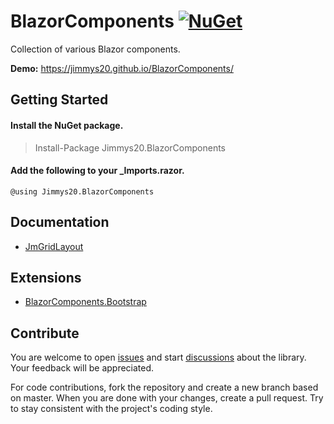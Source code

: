 # BlazorComponents [![NuGet](https://img.shields.io/nuget/v/Jimmys20.BlazorComponents.svg)](https://www.nuget.org/packages/Jimmys20.BlazorComponents)

Collection of various Blazor components.

**Demo:** https://jimmys20.github.io/BlazorComponents/

## Getting Started

#### Install the NuGet package.

> Install-Package Jimmys20.BlazorComponents

#### Add the following to your _Imports.razor.

```razor
@using Jimmys20.BlazorComponents
```

## Documentation

- [JmGridLayout](https://github.com/Jimmys20/BlazorComponents/wiki/JmGridLayout)

## Extensions

- [BlazorComponents.Bootstrap](src/Jimmys20.BlazorComponents.Bootstrap)

## Contribute

You are welcome to open [issues](https://github.com/Jimmys20/BlazorComponents/issues) and start [discussions](https://github.com/Jimmys20/BlazorComponents/discussions) about the library. Your feedback will be appreciated.

For code contributions, fork the repository and create a new branch based on master. When you are done with your changes, create a pull request. Try to stay consistent with the project's coding style.
